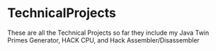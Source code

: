 # TechnicalProjects

These are all the Technical Projects so far they include 
my Java Twin Primes Generator, HACK CPU, and Hack Assembler/Disassembler
